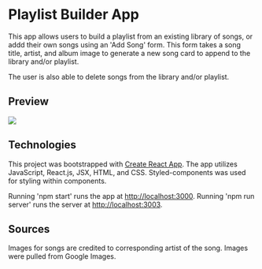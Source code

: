 # Playlist Builder App

This app allows users to build a playlist from an existing library of songs, or addd their own songs using an 'Add Song' form. This form takes a song title, artist, and album image to generate a new song card to append to the library and/or playlist.

The user is also able to delete songs from the library and/or playlist.

## Preview

![](playlistmakergif.gif)

## Technologies

This project was bootstrapped with [Create React App](https://github.com/facebook/create-react-app). The app utilizes JavaScript, React.js, JSX, HTML, and CSS. Styled-components was used for styling within components.

Running 'npm start' runs the app at [http://localhost:3000](http://localhost:3000).
Running 'npm run server' runs the server at [http://localhost:3003](http://localhost:3003).

## Sources

Images for songs are credited to corresponding artist of the song. Images were pulled from Google Images.
